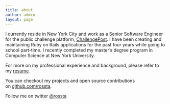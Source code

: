 ```yaml
---
title: about
author: admin
layout: page
---
```

I currently reside in New York City and work as a Senior Software Engineer for the public challenge platform, [ChallengePost][1]. I have been creating and maintaining Ruby on Rails applications for the past four years while going to school part-time. I recently completed my master’s degree program in Computer Science at New York University.

 [1]: http://challengepost.com "ChallengePost lets individuals and organizations challenge the public to solve problems and innovate."

For more on my professional experience and background, please refer to my [resume][2].

 [2]: http://ross-kaffenberger.heroku.com

You can checkout my projects and open source contributions on [github.com/rossta][3].

 [3]: https://github.com/rossta

Follow me on twitter [@rossta][4]

 [4]: http://twitter.com/rossta
